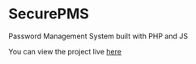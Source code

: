 # SecurePMS
Password Management System built with PHP and JS

You can view the project live [here][linkToProject]


[linkToProject]: <https://lowyiyuan.dev/securepms/>
